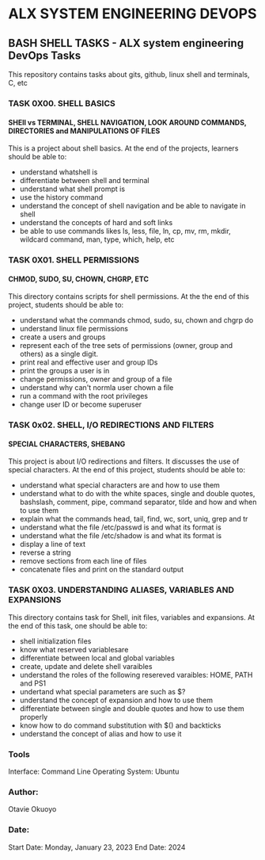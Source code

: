 # ALX SYSTEM ENGINEERING DEVOPS
## BASH SHELL TASKS - ALX system engineering DevOps Tasks

This repository contains tasks about gits, github, linux shell and terminals, C, etc

### TASK 0X00. SHELL BASICS
#### SHEll vs TERMINAL, SHELL NAVIGATION, LOOK AROUND COMMANDS, DIRECTORIES and MANIPULATIONS OF FILES
This is a project about shell basics. At the end of the projects, learners should be able to:

- understand whatshell is
- differentiate between shell and terminal
- understand what shell prompt is
- use the history command
- understand the concept of shell navigation and be able to navigate in shell
- understand the concepts of hard and soft links
- be able to use commands likes ls, less, file, ln, cp, mv, rm, mkdir, wildcard command, man, type, which, help, etc


### TASK 0X01. SHELL PERMISSIONS
#### CHMOD, SUDO, SU, CHOWN, CHGRP, ETC
This directory contains scripts for shell permissions. At the the end of this project, students should be able to:

- understand what the commands chmod, sudo, su, chown and chgrp do
- understand linux file permissions
- create a users and groups
- represent each of the tree sets of permissions (owner, group and others) as a single digit.
- print real and effective user and group IDs
- print the groups a user is in
- change permissions, owner and group of a file
- understand why can't normla user chown a file
- run a command with the root privileges
- change user ID or become superuser


### TASK 0x02. SHELL, I/O REDIRECTIONS AND FILTERS
#### SPECIAL CHARACTERS, SHEBANG 
This project is about I/O redirections and filters. It discusses the use of special characters. At the end of this project, students should be able to:

- understand what special characters are and how to use them
- understand what to do with the white spaces, single and double quotes, bashslash, comment, pipe, command separator, tilde and how and when to use them
- explain what the commands head, tail, find, wc, sort, uniq, grep and tr
- understand what the file /etc/passwd is and what its format is
- understand what the file /etc/shadow is and what its format is
- display a line of text
- reverse a string
- remove sections from each line of files
- concatenate files and print on the standard output

### TASK 0X03. UNDERSTANDING ALIASES, VARIABLES AND EXPANSIONS
This directory contains task for Shell, init files, variables and expansions. At the end of this task, one should be able to:

- shell initialization files
- know what reserved variablesare
- differentiate between local and global variables
- create, update and delete shell varaibles
- understand the roles of the following resereved varaibles: HOME, PATH and PS1
- undertand what special parameters are such as $?
- understand the concept of expansion and how to use them
- differentiate between single and double quotes and how to use them properly
- know how to do command substitution with $() and backticks
- understand the concept of alias and how to use it


### Tools
Interface: Command Line
Operating System: Ubuntu

### Author:
Otavie Okuoyo

### Date:
Start Date: Monday, January 23, 2023
End Date: 2024
